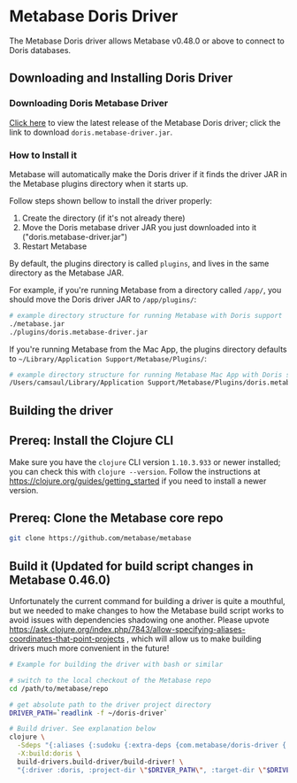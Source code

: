 # Metabase Doris Driver

The Metabase Doris driver allows Metabase v0.48.0 or above to connect to Doris databases.

## Downloading and Installing Doris Driver

### Downloading Doris Metabase Driver

[Click here](https://github.com/ihadoop/metabase-doris-driver/releases) to view the latest release of the Metabase Doris driver; click the link to download `doris.metabase-driver.jar`.

### How to Install it

Metabase will automatically make the Doris driver if it finds the driver JAR in the Metabase plugins directory when it starts up.

Follow steps shown bellow to install the driver properly:
1. Create the directory (if it's not already there)
2. Move the Doris metabase driver JAR you just downloaded into it ("doris.metabase-driver.jar")
3. Restart Metabase

By default, the plugins directory is called `plugins`, and lives in the same directory as the Metabase JAR.

For example, if you're running Metabase from a directory called `/app/`, you should move the Doris driver JAR to `/app/plugins/`:

```bash
# example directory structure for running Metabase with Doris support
./metabase.jar
./plugins/doris.metabase-driver.jar
```

If you're running Metabase from the Mac App, the plugins directory defaults to `~/Library/Application Support/Metabase/Plugins/`:

```bash
# example directory structure for running Metabase Mac App with Doris support
/Users/camsaul/Library/Application Support/Metabase/Plugins/doris.metabase-driver.jar
```

## Building the driver

## Prereq: Install the Clojure CLI

Make sure you have the `clojure` CLI version `1.10.3.933` or newer installed; you can check this with `clojure
--version`. Follow the instructions at https://clojure.org/guides/getting_started if you need to install a
newer version.

## Prereq: Clone the Metabase core repo

```sh
git clone https://github.com/metabase/metabase
```

## Build it (Updated for build script changes in Metabase 0.46.0)

Unfortunately the current command for building a driver is quite a mouthful, but we needed to make changes to how the
Metabase build script works to avoid issues with dependencies shadowing one another. Please upvote
https://ask.clojure.org/index.php/7843/allow-specifying-aliases-coordinates-that-point-projects , which will allow us
to make building drivers much more convenient in the future!

```sh
# Example for building the driver with bash or similar

# switch to the local checkout of the Metabase repo
cd /path/to/metabase/repo

# get absolute path to the driver project directory
DRIVER_PATH=`readlink -f ~/doris-driver`

# Build driver. See explanation below
clojure \
  -Sdeps "{:aliases {:sudoku {:extra-deps {com.metabase/doris-driver {:local/root \"$DRIVER_PATH\"}}}}}"  \
  -X:build:doris \
  build-drivers.build-driver/build-driver! \
  "{:driver :doris, :project-dir \"$DRIVER_PATH\", :target-dir \"$DRIVER_PATH/target\"}"
```

